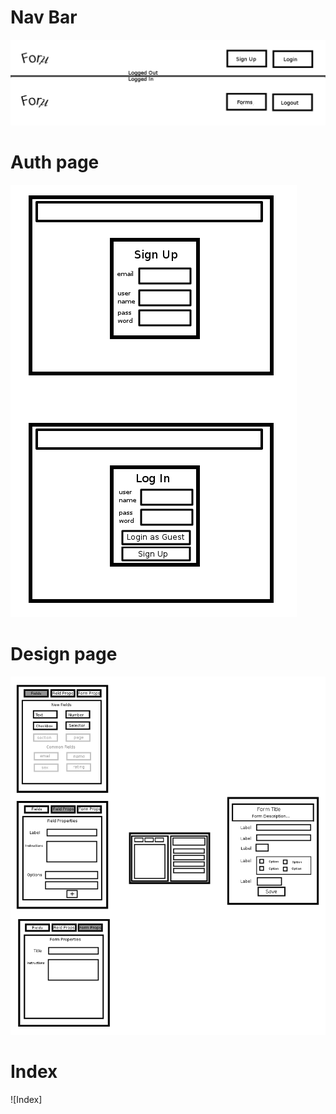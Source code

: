 
# Nav Bar
![NavBar]

# Auth page

![AuthMockUp]

# Design page

![Design-Page]


# Index
![Index]

[Design-Page]: ./wireframes/DesignPageMockup.png
[AuthMockUp]: ./wireframes/AuthMockUp.png
[NavBar]: ./wireframes/NavbarMockup.png

